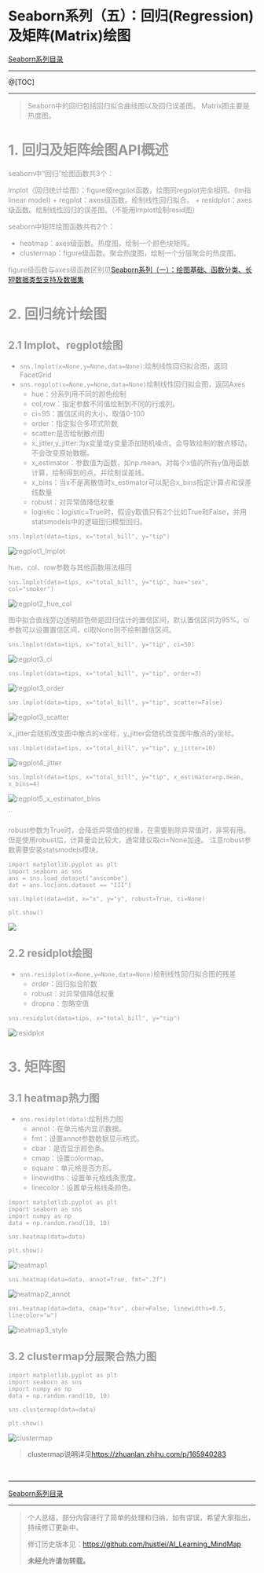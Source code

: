 Seaborn系列（五）：回归(Regression)及矩阵(Matrix)绘图
==============================


[Seaborn系列目录](https://blog.csdn.net/hustlei/article/details/123087608)
<hr>

@[TOC]

<hr>

> <font color=#999>Seaborn中的回归包括回归拟合曲线图以及回归误差图。
> <font color=#999>Matrix图主要是热度图。

# 1. 回归及矩阵绘图API概述

seaborn中“回归”绘图函数共3个：

lmplot（回归统计绘图）：figure级regplot函数，绘图同regplot完全相同。(lm指linear model)
    + regplot：axes级函数。绘制线性回归拟合。
    + residplot：axes级函数。绘制线性回归的误差图。（不能用lmplot绘制resid图）

seaborn中矩阵绘图函数共有2个：

+ heatmap：axes级函数。热度图，绘制一个颜色块矩阵。
+ clustermap：figure级函数。聚合热度图，绘制一个分层聚合的热度图。

figure级函数与axes级函数区别见[Seaborn系列（一）：绘图基础、函数分类、长短数据类型支持及数据集](https://blog.csdn.net/hustlei/article/details/123087693)

# 2. 回归统计绘图

## 2.1 lmplot、regplot绘图

+ `sns.lmplot(x=None,y=None,data=None)`:绘制线性回归拟合图，返回FacetGrid
+ `sns.regplot(x=None,y=None,data=None)`绘制线性回归拟合图，返回Axes
    - hue：分系列用不同的颜色绘制
    - col,row：指定参数不同值绘制到不同的行或列。
    - ci=95：置信区间的大小，取值0-100
    - order：指定拟合多项式阶数
    - scatter:是否绘制散点图
    - x_jitter,y_jitter:为x变量或y变量添加随机噪点。会导致绘制的散点移动，不会改变原始数据。
    - x_estimator：参数值为函数，如np.mean。对每个x值的所有y值用函数计算，绘制得到的点，并绘制误差线。
    - x_bins：当x不是离散值时x_estimator可以配合x_bins指定计算点和误差线数量
    - robust：对异常值降低权重
    - logistic：logistic=True时，假设y取值只有2个比如True和False，并用statsmodels中的逻辑回归模型回归。

`sns.lmplot(data=tips, x="total_bill", y="tip")`

![regplot1_lmplot](https://img-blog.csdnimg.cn/8160c4a67066497eb7ceffb8e0266791.png?x-oss-process=image/watermark,type_d3F5LXplbmhlaQ,shadow_50,text_Q1NETiBAaHVzdGxlaQ==,size_12,color_FFFFFF,t_70,g_se,x_16#pic_center)


hue、col、row参数与其他函数用法相同

`sns.lmplot(data=tips, x="total_bill", y="tip", hue="sex", col="smoker")`

![regplot2_hue_col](https://img-blog.csdnimg.cn/8b1d2fd2faff40349f9fc56832d8ba5e.png?x-oss-process=image/watermark,type_d3F5LXplbmhlaQ,shadow_50,text_Q1NETiBAaHVzdGxlaQ==,size_20,color_FFFFFF,t_70,g_se,x_16#pic_center)


图中拟合直线旁边透明颜色带是回归估计的置信区间，默认置信区间为95%。ci参数可以设置置信区间，ci取None则不绘制置信区间。

`sns.lmplot(data=tips, x="total_bill", y="tip", ci=50)`

![regplot3_ci](https://img-blog.csdnimg.cn/a167292cc8e6423794e10a64ff264916.png?x-oss-process=image/watermark,type_d3F5LXplbmhlaQ,shadow_50,text_Q1NETiBAaHVzdGxlaQ==,size_12,color_FFFFFF,t_70,g_se,x_16#pic_center)


`sns.lmplot(data=tips, x="total_bill", y="tip", order=3)`

![regplot3_order](https://img-blog.csdnimg.cn/030982a8659c4802bb7564ea0e0e6609.png?x-oss-process=image/watermark,type_d3F5LXplbmhlaQ,shadow_50,text_Q1NETiBAaHVzdGxlaQ==,size_12,color_FFFFFF,t_70,g_se,x_16#pic_center)


`sns.lmplot(data=tips, x="total_bill", y="tip", scatter=False)`

![regplot3_scatter](https://img-blog.csdnimg.cn/b421f264d07f4384bbeaa49641aedcba.png?x-oss-process=image/watermark,type_d3F5LXplbmhlaQ,shadow_50,text_Q1NETiBAaHVzdGxlaQ==,size_12,color_FFFFFF,t_70,g_se,x_16#pic_center)


x_jitter会随机改变图中散点的x坐标，y_jitter会随机改变图中散点的y坐标。

`sns.lmplot(data=tips, x="total_bill", y="tip", y_jitter=10)`

![regplot4_jitter](https://img-blog.csdnimg.cn/ba46ccaf22e545e498645974695a2057.png?x-oss-process=image/watermark,type_d3F5LXplbmhlaQ,shadow_50,text_Q1NETiBAaHVzdGxlaQ==,size_12,color_FFFFFF,t_70,g_se,x_16#pic_center)


`sns.lmplot(data=tips, x="total_bill", y="tip", x_estimator=np.mean, x_bins=4)`

![regplot5_x_estimator_bins](https://img-blog.csdnimg.cn/697abc1b694847a884535c0261a7b3da.png?x-oss-process=image/watermark,type_d3F5LXplbmhlaQ,shadow_50,text_Q1NETiBAaHVzdGxlaQ==,size_12,color_FFFFFF,t_70,g_se,x_16#pic_center)


``

robust参数为True时，会降低异常值的权重，在需要剔除异常值时，非常有用。
但是使用robust后，计算量会比较大，通常建议取ci=None加速。
注意robust参数需要安装statsmodels模块。

```
import matplotlib.pyplot as plt
import seaborn as sns
ans = sns.load_dataset("anscombe")
dat = ans.loc[ans.dataset == "III"]

sns.lmplot(data=dat, x="x", y="y", robust=True, ci=None)

plt.show()
```

![](https://img-blog.csdnimg.cn/img_convert/e11ddf8856d0f86474b4ba3d5b590ba2.png)



## 2.2 residplot绘图

+ `sns.residplot(x=None,y=None,data=None)`绘制线性回归拟合图的残差
    - order：回归拟合阶数
    - robust：对异常值降低权重
    - dropna：忽略空值

```
sns.residplot(data=tips, x="total_bill", y="tip")
```

![residplot](https://img-blog.csdnimg.cn/a015900fdce241c6a5f3d6d5d7e1a1a4.png?x-oss-process=image/watermark,type_d3F5LXplbmhlaQ,shadow_50,text_Q1NETiBAaHVzdGxlaQ==,size_14,color_FFFFFF,t_70,g_se,x_16#pic_center)



# 3. 矩阵图

## 3.1 heatmap热力图

+ `sns.residplot(data)`:绘制热力图
    + annot：在单元格内显示数据。
    + fmt：设置annot参数数据显示格式。
    + cbar：是否显示颜色条。
    + cmap：设置colormap。
    + square：单元格是否方形。
    + linewidths：设置单元格线条宽度。
    + linecolor：设置单元格线条颜色。


```
import matplotlib.pyplot as plt
import seaborn as sns
import numpy as np
data = np.random.rand(10, 10)

sns.heatmap(data=data)

plt.show()
```

![heatmap1](https://img-blog.csdnimg.cn/b1216c4bb9b04d589e05e09be8795900.png?x-oss-process=image/watermark,type_d3F5LXplbmhlaQ,shadow_50,text_Q1NETiBAaHVzdGxlaQ==,size_12,color_FFFFFF,t_70,g_se,x_16#pic_center)


```
sns.heatmap(data=data, annot=True, fmt=".2f")
```

![heatmap2_annot](https://img-blog.csdnimg.cn/95916070d3124ba6a5a567481fe478c8.png?x-oss-process=image/watermark,type_d3F5LXplbmhlaQ,shadow_50,text_Q1NETiBAaHVzdGxlaQ==,size_12,color_FFFFFF,t_70,g_se,x_16#pic_center)


```
sns.heatmap(data=data, cmap="hsv", cbar=False, linewidths=0.5, linecolor="w")
```

![heatmap3_style](https://img-blog.csdnimg.cn/5b9fa054937e4794b6518055dcffe7fd.png?x-oss-process=image/watermark,type_d3F5LXplbmhlaQ,shadow_50,text_Q1NETiBAaHVzdGxlaQ==,size_13,color_FFFFFF,t_70,g_se,x_16#pic_center)


## 3.2 clustermap分层聚合热力图

```
import matplotlib.pyplot as plt
import seaborn as sns
import numpy as np
data = np.random.rand(10, 10)

sns.clustermap(data=data)

plt.show()
```

![clustermap](https://img-blog.csdnimg.cn/8b13d58739d04ec68453e2b78df44e8a.png?x-oss-process=image/watermark,type_d3F5LXplbmhlaQ,shadow_50,text_Q1NETiBAaHVzdGxlaQ==,size_20,color_FFFFFF,t_70,g_se,x_16#pic_center)


> clustermap说明详见<https://zhuanlan.zhihu.com/p/165940283>


<br>
<hr>


[Seaborn系列目录](https://blog.csdn.net/hustlei/article/details/123087608)
<hr>

> <font color=#888>个人总结，部分内容进行了简单的处理和归纳，如有谬误，希望大家指出，持续修订更新中。
>
> <font color=#888>修订历史版本见：<https://github.com/hustlei/AI_Learning_MindMap>
>  
>  <font color=#888>**未经允许请勿转载。**
